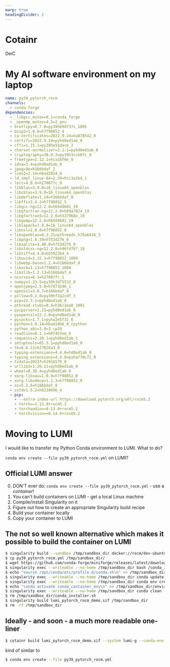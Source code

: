 ```yaml
---
marp: true
headingDivider: 2
---
```


# Cotainr

DeiC

# My AI software environment on my laptop

```yaml
name: py39_pytorch_rocm
channels:
  - conda-forge
dependencies:
  - _libgcc_mutex=0.1=conda_forge
  - _openmp_mutex=4.5=2_gnu
  - brotlipy=0.7.0=py39hb9d737c_1005
  - bzip2=1.0.8=h7f98852_4
  - ca-certificates=2022.9.24=ha878542_0
  - certifi=2022.9.24=pyhd8ed1ab_0
  - cffi=1.15.1=py39he91dace_2
  - charset-normalizer=2.1.1=pyhd8ed1ab_0
  - cryptography=38.0.3=py39h3ccb8fc_0
  - freetype=2.12.1=hca18f0e_0
  - idna=3.4=pyhd8ed1ab_0
  - jpeg=9e=h166bdaf_2
  - lcms2=2.14=h6ed2654_0
  - ld_impl_linux-64=2.39=hcc3a1bd_1
  - lerc=4.0.0=h27087fc_0
  - libblas=3.9.0=16_linux64_openblas
  - libcblas=3.9.0=16_linux64_openblas
  - libdeflate=1.14=h166bdaf_0
  - libffi=3.4.2=h7f98852_5
  - libgcc-ng=12.2.0=h65d4601_19
  - libgfortran-ng=12.2.0=h69a702a_19
  - libgfortran5=12.2.0=h337968e_19
  - libgomp=12.2.0=h65d4601_19
  - liblapack=3.9.0=16_linux64_openblas
  - libnsl=2.0.0=h7f98852_0
  - libopenblas=0.3.21=pthreads_h78a6416_3
  - libpng=1.6.39=h753d276_0
  - libsqlite=3.40.0=h753d276_0
  - libstdcxx-ng=12.2.0=h46fd767_19
  - libtiff=4.4.0=h55922b4_4
  - libuuid=2.32.1=h7f98852_1000
  - libwebp-base=1.2.4=h166bdaf_0
  - libxcb=1.13=h7f98852_1004
  - libzlib=1.2.13=h166bdaf_4
  - ncurses=6.3=h27087fc_1
  - numpy=1.23.5=py39h3d75532_0
  - openjpeg=2.5.0=h7d73246_1
  - openssl=3.0.7=h166bdaf_0
  - pillow=9.2.0=py39hf3a2cdf_3
  - pip=22.3.1=pyhd8ed1ab_0
  - pthread-stubs=0.4=h36c2ea0_1001
  - pycparser=2.21=pyhd8ed1ab_0
  - pyopenssl=22.1.0=pyhd8ed1ab_0
  - pysocks=1.7.1=pyha2e5f31_6
  - python=3.9.14=hba424b6_0_cpython
  - python_abi=3.9=3_cp39
  - readline=8.1.2=h0f457ee_0
  - requests=2.28.1=pyhd8ed1ab_1
  - setuptools=65.5.1=pyhd8ed1ab_0
  - tk=8.6.12=h27826a3_0
  - typing-extensions=4.4.0=hd8ed1ab_0
  - typing_extensions=4.4.0=pyha770c72_0
  - tzdata=2022f=h191b570_0
  - urllib3=1.26.11=pyhd8ed1ab_0
  - wheel=0.38.4=pyhd8ed1ab_0
  - xorg-libxau=1.0.9=h7f98852_0
  - xorg-libxdmcp=1.1.3=h7f98852_0
  - xz=5.2.6=h166bdaf_0
  - zstd=1.5.2=h6239696_4
  - pip:
    - --extra-index-url https://download.pytorch.org/whl/rocm5.2
    - torch==1.13.0+rocm5.2
    - torchaudio==0.13.0+rocm5.2
    - torchvision==0.14.0+rocm5.2
```


# Moving to LUMI
I would like to transfer my Python Conda environment to LUMI. What to do?

`conda env create --file py39_pytorch_rocm.yml` on LUMI?

## Official LUMI answer

0. DON'T ever do: `conda env create --file py39_pytorch_rocm.yml` - use a *container*!
1. You can't build containers on LUMI - get a local Linux machine
2. Compile/install Singularity on it
3. Figure out how to create an appropriate Singularity build recipe
4. Build your container locally
5. Copy your container to LUMI

## The not so well known alternative which makes it possible to build the container on LUMI

```bash
$ singularity build --sandbox /tmp/sandbox_dir docker://rocm/dev-ubuntu-22.04:5.3.2-complete
$ cp py39_pytorch_rocm.yml /tmp/sandbox_dir/
$ wget https://github.com/conda-forge/miniforge/releases/latest/download/Miniforge3-Linux-x86_64.sh -O /tmp/sandbox_dir/conda_installer.sh
$ singularity exec --writeable --no-home /tmp/sandbox_dir bash /conda_installer.sh -b -s -p /opt/conda
$ echo "source /opt/conda/etc/profile.d/conda.sh\n" >> /tmp/sandbox_dir/environment
$ singularity exec --writeable --no-home /tmp/sandbox_dir conda update -y -n base -c conda-forge conda
$ singularity exec --writeable --no-home /tmp/sandbox_dir conda env create -f /py39_pytorch_rocm.yml -n conda_container_env
$ echo "conda activate conda_container_env\n" >> /tmp/sandbox_dir/environment
$ singularity exec --writeable --no-home /tmp/sandbox_dir conda clean -y -a
$ rm /tmp/sandbox_dir/conda_installer.sh
$ singularity build lumi_pytorch_rocm_demo.sif /tmp/sandbox_dir
$ rm -rf /tmp/sandbox_dir
```

## Ideally - and soon - a much more readable one-liner

```bash
$ cotainr build lumi_pytorch_rocm_demo.sif --system lumi-g --conda-env py39_pytorch_rocm.yml
```

kind of similar to

```bash
$ conda env create --file py39_pytorch_rocm.yml
```